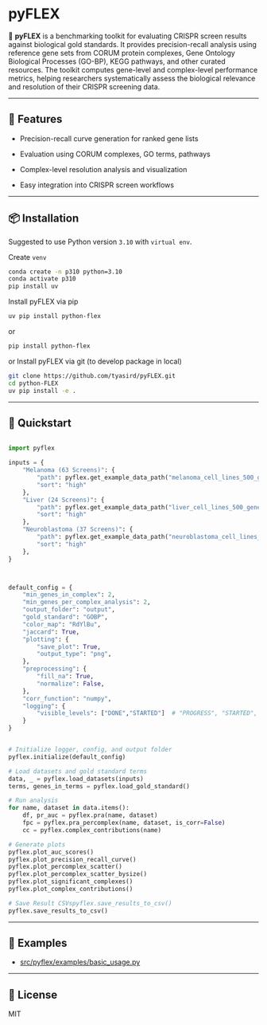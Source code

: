 # pyFLEX

🧬 **pyFLEX** is a benchmarking toolkit for evaluating CRISPR screen results against biological gold standards. It provides precision-recall analysis using reference gene sets from CORUM protein complexes, Gene Ontology Biological Processes (GO-BP), KEGG pathways, and other curated resources. The toolkit computes gene-level and complex-level performance metrics, helping researchers systematically assess the biological relevance and resolution of their CRISPR screening data.


---

## 🔧 Features

- Precision-recall curve generation for ranked gene lists

- Evaluation using CORUM complexes, GO terms, pathways

- Complex-level resolution analysis and visualization

- Easy integration into CRISPR screen workflows

---

## 📦 Installation

Suggested to use Python version `3.10` with `virtual env`.

Create `venv`

```bash
conda create -n p310 python=3.10
conda activate p310
pip install uv
```

Install pyFLEX via pip

``` bash
uv pip install python-flex
```

or 

```bash
pip install python-flex
```

or Install pyFLEX via git (to develop package in local)

```bash
git clone https://github.com/tyasird/pyFLEX.git
cd python-FLEX
uv pip install -e .
```



---

## 🚀 Quickstart

```python

import pyflex

inputs = {
    "Melanoma (63 Screens)": {
        "path": pyflex.get_example_data_path("melanoma_cell_lines_500_genes.csv"), 
        "sort": "high"
    },
    "Liver (24 Screens)": {
        "path": pyflex.get_example_data_path("liver_cell_lines_500_genes.csv"), 
        "sort": "high"
    },
    "Neuroblastoma (37 Screens)": {
        "path": pyflex.get_example_data_path("neuroblastoma_cell_lines_500_genes.csv"), 
        "sort": "high"
    },
}



default_config = {
    "min_genes_in_complex": 2,
    "min_genes_per_complex_analysis": 2,
    "output_folder": "output",
    "gold_standard": "GOBP",
    "color_map": "RdYlBu",
    "jaccard": True,
    "plotting": {
        "save_plot": True,
        "output_type": "png",
    },
    "preprocessing": {
        "fill_na": True,
        "normalize": False,
    },
    "corr_function": "numpy",
    "logging": {  
        "visible_levels": ["DONE","STARTED"]  # "PROGRESS", "STARTED", ,"INFO","WARNING"
    }
}


# Initialize logger, config, and output folder
pyflex.initialize(default_config)

# Load datasets and gold standard terms
data, _ = pyflex.load_datasets(inputs)
terms, genes_in_terms = pyflex.load_gold_standard()

# Run analysis
for name, dataset in data.items():
    df, pr_auc = pyflex.pra(name, dataset)
    fpc = pyflex.pra_percomplex(name, dataset, is_corr=False) 
    cc = pyflex.complex_contributions(name)

# Generate plots
pyflex.plot_auc_scores()
pyflex.plot_precision_recall_curve()
pyflex.plot_percomplex_scatter()
pyflex.plot_percomplex_scatter_bysize()
pyflex.plot_significant_complexes()
pyflex.plot_complex_contributions()

# Save Result CSVspyflex.save_results_to_csv()
pyflex.save_results_to_csv()


```

---

## 📂 Examples

- [src/pyflex/examples/basic_usage.py](src/pyflex/examples/basic_usage.py)

---

## 📃 License

MIT
